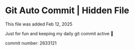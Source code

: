 # Git Auto Commit | Hidden File

This file was added Feb 12, 2025

Just for fun and keeping my daily git commit active 🤪

commit number: 2633121
